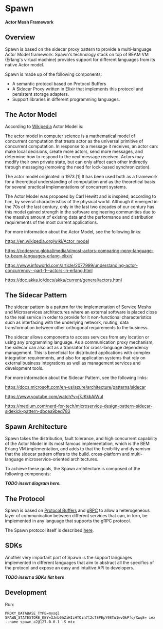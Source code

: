 # Spawn

**Actor Mesh Framework**

## Overview

Spawn is based on the sidecar proxy pattern to provide a multi-language Actor Model framework.
Spawn's technology stack on top of BEAM VM (Erlang's virtual machine) provides support for different languages from its native Actor model.

Spawn is made up of the following components:

* A semantic protocol based on Protocol Buffers
* A Sidecar Proxy written in Elixir that implements this protocol and persistent storage adapters.
* Support libraries in different programming languages.

## The Actor Model

According to [Wikipedia](https://en.wikipedia.org/wiki/Wikip%C3%A9dia:P%C3%A1gina_principal) Actor Model is:

The actor model in computer science is a mathematical model of concurrent computation that treats actor as the universal primitive of concurrent computation. In response to a message it receives, an actor can: make local decisions, create more actors, send more messages, and determine how to respond to the next message received. Actors may modify their own private state, but can only affect each other indirectly through messaging (removing the need for lock-based synchronization).

The actor model originated in 1973.[1] It has been used both as a framework for a theoretical understanding of computation and as the theoretical basis for several practical implementations of concurrent systems. 

The Actor Model was proposed by Carl Hewitt and is inspired, according to him, by several characteristics of the physical world.
Although it emerged in the 70s of the last century, only in the last two decades of our century has this model gained strength in the software engineering communities due to the massive amount of existing data and the performance and distribution requirements of the most current applications. 

For more information about the Actor Model, see the following links:

https://en.wikipedia.org/wiki/Actor_model

https://codesync.global/media/almost-actors-comparing-pony-language-to-beam-languages-erlang-elixir/

https://www.infoworld.com/article/2077999/understanding-actor-concurrency--part-1--actors-in-erlang.html

https://doc.akka.io/docs/akka/current/general/actors.html


## The Sidecar Pattern

The sidecar pattern is a pattern for the implementation of Service Meshs and Microservices architectures where an external software is placed close to the real service in order to provide for it non-functional characteristics such as interfacing with the underlying network, routing, data transformation between other orthogonal requirements to the business.

The sidecar allows components to access services from any location or using any programming language. As a communication proxy mechanism, the sidecar can also act as a translator for cross-language dependency management. This is beneficial for distributed applications with complex integration requirements, and also for application systems that rely on external business integrations as well as management services and development tools.

For more information about the Sidecar Pattern, see the following links:

https://docs.microsoft.com/en-us/azure/architecture/patterns/sidecar

https://www.youtube.com/watch?v=j7JKkbAiWuI

https://medium.com/nerd-for-tech/microservice-design-pattern-sidecar-sidekick-pattern-dbcea9bed783

## Spawn Architecture

Spawn takes the distribution, fault tolerance, and high concurrent capability of the Actor Model in its most famous implementation, which is the BEM Erlang VM implementation, and adds to that the flexibility and dynamism that the sidecar pattern offers to the build. cross-platform and multi-language microservice-oriented architectures.

To achieve these goals, the Spawn architecture is composed of the following components:

***TODO insert diagram here.***

## The Protocol

Spawn is based on [Protocol Buffers](https://developers.google.com/protocol-buffers) and [gRPC](https://grpc.io/) to allow a heterogeneous layer of communication between different services that can, in turn, be implemented in any language that supports the gRPC protocol.

The Spawn protocol itself is described [here](https://github.com/eigr-labs/spawn/tree/main/apps/spawn/priv/protos/eigr/functions/protocol/actors).

## SDKs

Another very important part of Spawn is the support languages implemented in different languages that aim to abstract all the specifics of the protocol and expose an easy and intuitive API to developers.

***TODO insert a SDKs list here***

## Development

Run:

```shell
PROXY_DATABASE_TYPE=mysql SPAWN_STATESTORE_KEY=3Jnb0hZiHIzHTOih7t2cTEPEpY98Tu1wvQkPfq/XwqE= iex --name spawn_a2@127.0.0.1 -S mix
```